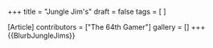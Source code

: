 +++
title = "Jungle Jim's"
draft = false
tags = [ ]

[Article]
contributors = ["The 64th Gamer"]
gallery = []
+++
{{BlurbJungleJims}}